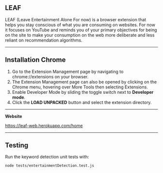 ## LEAF

LEAF (Leave Entertainment Alone For now) is a browser extension that helps you stay conscious of what you are consuming on websites. For now it focuses on YouTube and reminds you of your primary objectives for being on the site to make your consumption on the web more deliberate and less reliant on recommendation algorithms.

---

## Installation Chrome

1. Go to the Extension Management page by navigating to chrome://extensions on your browser.
2. The Extension Management page can also be opened by clicking on the Chrome menu, hovering over More Tools then selecting Extensions.
3. Enable Developer Mode by sliding the toggle switch next to **Developer mode**.
4. Click the **LOAD UNPACKED** button and select the extension directory.

---

**Website**

https://leaf-web.herokuapp.com/home

---

## Testing

Run the keyword detection unit tests with:

```
node tests/entertainmentDetection.test.js
```
